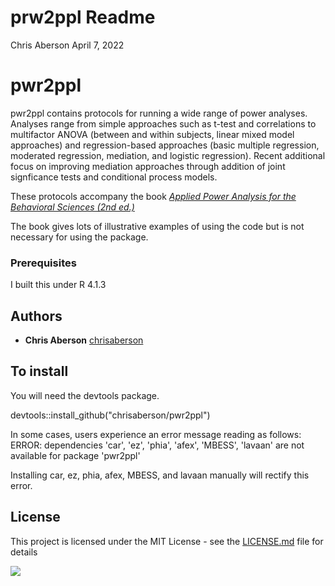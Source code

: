 prw2ppl Readme
================
Chris Aberson
April 7, 2022

# pwr2ppl

pwr2ppl contains protocols for running a wide range of power analyses.
Analyses range from simple approaches such as t-test and correlations to
multifactor ANOVA (between and within subjects, linear mixed model
approaches) and regression-based approaches (basic multiple regression,
moderated regression, mediation, and logistic regression). Recent additional focus on improving mediation approaches through addition of joint signficance tests and conditional process models. 

These protocols accompany the book [*Applied Power Analysis for the
Behavioral Sciences (2nd
ed.)*](https://www.routledge.com/Applied-Power-Analysis-for-the-Behavioral-Sciences-2nd-Edition-2nd-Edition/Aberson/p/book/9781138044593)

The book gives lots of illustrative examples of using the code but is
not necessary for using the package.

### Prerequisites

I built this under R 4.1.3

## Authors

  - **Chris Aberson** [chrisaberson](https://github.com/chrisaberson)
  
## To install
You will need the devtools package. 

devtools::install_github("chrisaberson/pwr2ppl") 

In some cases, users experience an error message reading as follows:
ERROR: dependencies 'car', 'ez', 'phia', 'afex', 'MBESS', 'lavaan' are not available for package 'pwr2ppl'

Installing car, ez, phia, afex, MBESS, and lavaan manually will rectify this error. 

## License

This project is licensed under the MIT License - see the
[LICENSE.md](LICENSE.md) file for details

[![](https://cranlogs.r-pkg.org/badges/pwr2ppl)](https://cran.r-project.org/package=pwr2ppl)

